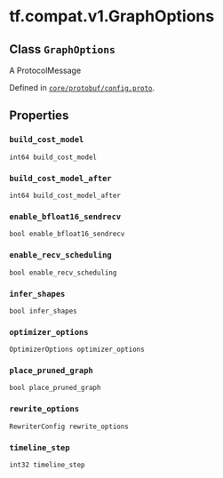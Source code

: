 <div itemscope itemtype="http://developers.google.com/ReferenceObject">
<meta itemprop="name" content="tf.compat.v1.GraphOptions" />
<meta itemprop="path" content="Stable" />
<meta itemprop="property" content="build_cost_model"/>
<meta itemprop="property" content="build_cost_model_after"/>
<meta itemprop="property" content="enable_bfloat16_sendrecv"/>
<meta itemprop="property" content="enable_recv_scheduling"/>
<meta itemprop="property" content="infer_shapes"/>
<meta itemprop="property" content="optimizer_options"/>
<meta itemprop="property" content="place_pruned_graph"/>
<meta itemprop="property" content="rewrite_options"/>
<meta itemprop="property" content="timeline_step"/>
</div>

# tf.compat.v1.GraphOptions

## Class `GraphOptions`

A ProtocolMessage





Defined in [`core/protobuf/config.proto`](/code/stable/tensorflow/core/protobuf/config.proto).

<!-- Placeholder for "Used in" -->


## Properties

<h3 id="build_cost_model"><code>build_cost_model</code></h3>

`int64 build_cost_model`


<h3 id="build_cost_model_after"><code>build_cost_model_after</code></h3>

`int64 build_cost_model_after`


<h3 id="enable_bfloat16_sendrecv"><code>enable_bfloat16_sendrecv</code></h3>

`bool enable_bfloat16_sendrecv`


<h3 id="enable_recv_scheduling"><code>enable_recv_scheduling</code></h3>

`bool enable_recv_scheduling`


<h3 id="infer_shapes"><code>infer_shapes</code></h3>

`bool infer_shapes`


<h3 id="optimizer_options"><code>optimizer_options</code></h3>

`OptimizerOptions optimizer_options`


<h3 id="place_pruned_graph"><code>place_pruned_graph</code></h3>

`bool place_pruned_graph`


<h3 id="rewrite_options"><code>rewrite_options</code></h3>

`RewriterConfig rewrite_options`


<h3 id="timeline_step"><code>timeline_step</code></h3>

`int32 timeline_step`




